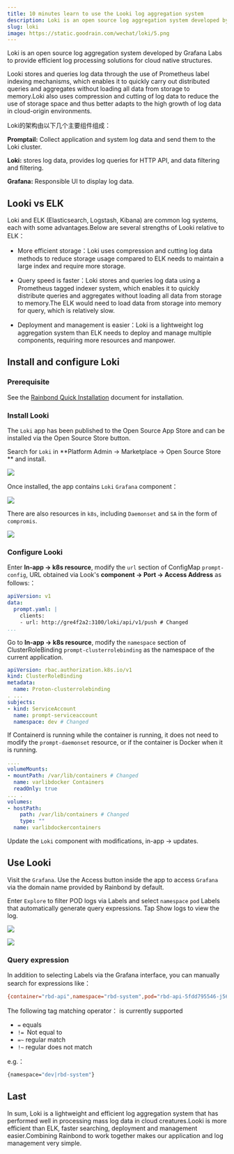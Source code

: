 ```yaml
---
title: 10 minutes learn to use the Looki log aggregation system
description: Loki is an open source log aggregation system developed by Grafana Labs to provide efficient log processing solutions for cloud native structures.Looki stores and queries log data using a Prometheus label indexing mechanism, which enables it to quickly distribute queries and aggregates
slug: loki
image: https://static.goodrain.com/wechat/loki/5.png
---
```


Loki is an open source log aggregation system developed by Grafana Labs to provide efficient log processing solutions for cloud native structures.

Looki stores and queries log data through the use of Prometheus label indexing mechanisms, which enables it to quickly carry out distributed queries and aggregates without loading all data from storage to memory.Loki also uses compression and cutting of log data to reduce the use of storage space and thus better adapts to the high growth of log data in cloud-origin environments.

Loki的架构由以下几个主要组件组成：

**Promptail:** Collect application and system log data and send them to the Loki cluster.

**Loki:** stores log data, provides log queries for HTTP API, and data filtering and filtering.

**Grafana:** Responsible UI to display log data.

## Looki vs ELK

Loki and ELK (Elasticsearch, Logstash, Kibana) are common log systems, each with some advantages.Below are several strengths of Looki relative to ELK：

- More efficient storage：Loki uses compression and cutting log data methods to reduce storage usage compared to ELK needs to maintain a large index and require more storage.

- Query speed is faster：Loki stores and queries log data using a Prometheus tagged indexer system, which enables it to quickly distribute queries and aggregates without loading all data from storage to memory.The ELK would need to load data from storage into memory for query, which is relatively slow.

- Deployment and management is easier：Loki is a lightweight log aggregation system than ELK needs to deploy and manage multiple components, requiring more resources and manpower.

## Install and configure Loki

### Prerequisite

See the [Rainbond Quick Installation](https://www.rainbond.com/docs/quick-start/quick-install) document for installation.

### Install Looki

The `Loki` app has been published to the Open Source App Store and can be installed via the Open Source Store button.

Search for `Loki` in \*\*Platform Admin -> Marketplace -> Open Source Store \*\* and install.

![](https://static.goodrain.com/wechat/loki/1.png)

Once installed, the app contains `Loki` `Grafana` component：

![](https://static.goodrain.com/wechat/loki/2.png)

There are also resources in `k8s`, including `Daemonset` and `SA` in the form of `compromis`.

![](https://static.goodrain.com/wechat/loki/3.png)

### Configure Looki

Enter **In-app -> k8s resource**, modify the `url` section of ConfigMap `prompt-config`, URL obtained via Look's **component -> Port -> Access Address** as follows:：

```yaml
apiVersion: v1
data:
  prompt.yaml: |
    clients:
    - url: http://gre4f2a2:3100/loki/api/v1/push # Changed
...
```

Go to **In-app -> k8s resource**, modify the `namespace` section of ClusterRoleBinding `prompt-clusterrolebinding` as the namespace of the current application.

```yaml
apiVersion: rbac.authorization.k8s.io/v1
kind: ClusterRoleBinding
metadata:
  name: Proton-clusterrolebinding
. ...
subjects:
- kind: ServiceAccount
  name: prompt-serviceaccount
  namespace: dev # Changed
```

If Containerd is running while the container is running, it does not need to modify the `prompt-daemonset` resource, or if the container is Docker when it is running.

```yaml
....
volumeMounts:
- mountPath: /var/lib/containers # Changed
  name: varlibdocker Containers
  readOnly: true
... .
volumes:
- hostPath:
    path: /var/lib/containers # Changed
    type: ""
  name: varlibdockercontainers
```

Update the `Loki` component with modifications, in-app -> updates.

## Use Looki

Visit the `Grafana`. Use the Access button inside the app to access `Grafana` via the domain name provided by Rainbond by default.

Enter `Explore` to filter POD logs via Labels and select `namespace` `pod` Labels that automatically generate query expressions. Tap Show logs to view the log.

![](https://static.goodrain.com/wechat/loki/4.png)

![](https://static.goodrain.com/wechat/loki/5.png)

### Query expression

In addition to selecting Labels via the Grafana interface, you can manually search for expressions like：

```bash
{container="rbd-api",namespace="rbd-system",pod="rbd-api-5fdd795546-j5679"}
```

The following tag matching operator： is currently supported

- `=` equals
- `!= `Not equal to
- `=~` regular match
- `!~` regular does not match

e.g.：

```bash
{namespace="dev|rbd-system"}
```

## Last

In sum, Loki is a lightweight and efficient log aggregation system that has performed well in processing mass log data in cloud creatures.Looki is more efficient than ELK, faster searching, deployment and management easier.Combining Rainbond to work together makes our application and log management very simple.
